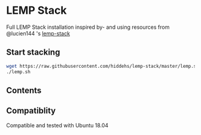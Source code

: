 # LEMP Stack

Full LEMP Stack installation inspired by- and using resources from @lucien144 's [lemp-stack](https://github.com/lucien144/lemp-stack)

## Start stacking

```sh
wget https://raw.githubusercontent.com/hiddehs/lemp-stack/master/lemp.sh && chmod u+x lemp.sh
./lemp.sh
```

## Contents

## Compatiblity

Compatible and tested with Ubuntu 18.04
